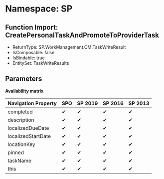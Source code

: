 # Namespace: SP

## Function Import: CreatePersonalTaskAndPromoteToProviderTask

- ReturnType: SP.WorkManagement.OM.TaskWriteResult
- IsComposable: false
- IsBindable: true
- EntitySet: TaskWriteResults

## Parameters

**Availability matrix**

Navigation Property | SPO | SP 2019 | SP 2016 | SP 2013
----------|-----|---------|---------|--------
completed | ✔ | ✔ | ✔ | ✔
description | ✔ | ✔ | ✔ | ✔
localizedDueDate | ✔ | ✔ | ✔ | ✔
localizedStartDate | ✔ | ✔ | ✔ | ✔
locationKey | ✔ | ✔ | ✔ | ✔
pinned | ✔ | ✔ | ✔ | ✔
taskName | ✔ | ✔ | ✔ | ✔
this | ✔ | ✔ | ✔ | ✔
